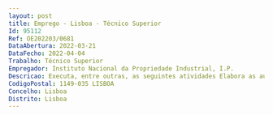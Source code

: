 ```yaml
--- 
layout: post
title: Emprego - Lisboa - Técnico Superior
Id: 95112
Ref: OE202203/0681
DataAbertura: 2022-03-21
DataFecho: 2022-04-04
Trabalho: Técnico Superior
Empregador: Instituto Nacional da Propriedade Industrial, I.P.
Descricao: Executa, entre outras, as seguintes atividades Elabora as autorizações prévias necessárias às aberturas dos procedimentos.Elabora Informações necessárias ao desenvolvimento dos procedimentos aquisitivos – autorizações de despesa, tipo de procedimento, designação do júri.Prepara as peças dos tipos de procedimentos aquisitivos, nomeadamente, Ajustes Diretos regime geral, Concurso Público, Concurso Público com publicação no JOUE, Concurso Limitado por Prévia Qualificação Internacional.Procede à abertura de procedimentos aquisitivos na plataforma eletrónica utilizada pela entidade.Elabora relatório preliminar e relatório final e de adjudicação.Elabora e formaliza os contratos, reporta no portal dos contratos públicos (Base Gov).
CodigoPostal: 1149-035 LISBOA
Concelho: Lisboa
Distrito: Lisboa
--- 
```

